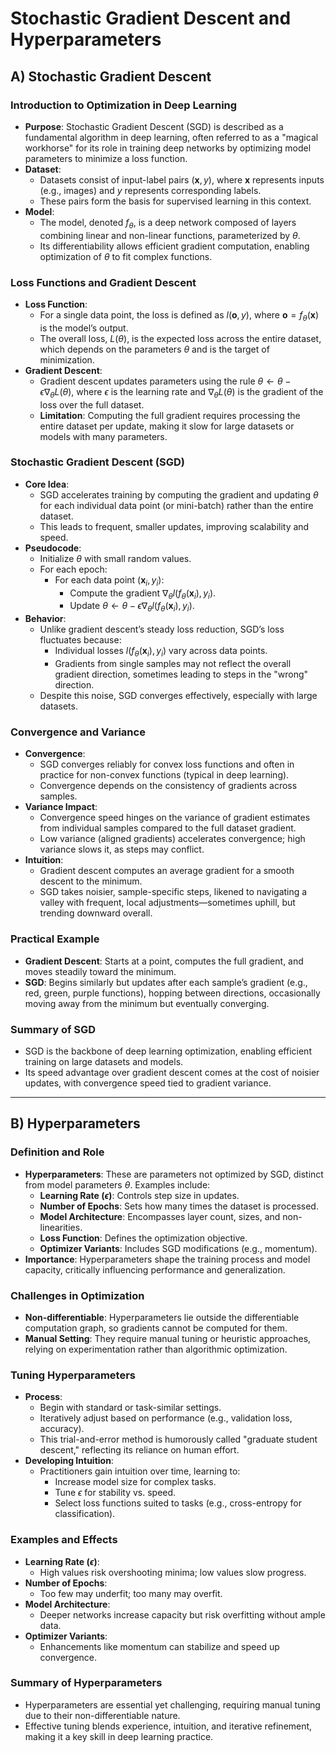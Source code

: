 # Stochastic Gradient Descent and Hyperparameters

## A) Stochastic Gradient Descent

### Introduction to Optimization in Deep Learning
- **Purpose**: Stochastic Gradient Descent (SGD) is described as a fundamental algorithm in deep learning, often referred to as a "magical workhorse" for its role in training deep networks by optimizing model parameters to minimize a loss function.
- **Dataset**: 
  - Datasets consist of input-label pairs $(\mathbf{x}, y)$, where $\mathbf{x}$ represents inputs (e.g., images) and $y$ represents corresponding labels.
  - These pairs form the basis for supervised learning in this context.
- **Model**: 
  - The model, denoted $f_{\theta}$, is a deep network composed of layers combining linear and non-linear functions, parameterized by $\theta$.
  - Its differentiability allows efficient gradient computation, enabling optimization of $\theta$ to fit complex functions.

### Loss Functions and Gradient Descent
- **Loss Function**: 
  - For a single data point, the loss is defined as $l(\mathbf{o}, y)$, where $\mathbf{o} = f_{\theta}(\mathbf{x})$ is the model’s output.
  - The overall loss, $L(\theta)$, is the expected loss across the entire dataset, which depends on the parameters $\theta$ and is the target of minimization.
- **Gradient Descent**: 
  - Gradient descent updates parameters using the rule $\theta \leftarrow \theta - \epsilon \nabla_{\theta} L(\theta)$, where $\epsilon$ is the learning rate and $\nabla_{\theta} L(\theta)$ is the gradient of the loss over the full dataset.
  - **Limitation**: Computing the full gradient requires processing the entire dataset per update, making it slow for large datasets or models with many parameters.

### Stochastic Gradient Descent (SGD)
- **Core Idea**: 
  - SGD accelerates training by computing the gradient and updating $\theta$ for each individual data point (or mini-batch) rather than the entire dataset.
  - This leads to frequent, smaller updates, improving scalability and speed.
- **Pseudocode**:
  - Initialize $\theta$ with small random values.
  - For each epoch:
    - For each data point $(\mathbf{x}_i, y_i)$:
      - Compute the gradient $\nabla_{\theta} l(f_{\theta}(\mathbf{x}_i), y_i)$.
      - Update $\theta \leftarrow \theta - \epsilon \nabla_{\theta} l(f_{\theta}(\mathbf{x}_i), y_i)$.
- **Behavior**:
  - Unlike gradient descent’s steady loss reduction, SGD’s loss fluctuates because:
    - Individual losses $l(f_{\theta}(\mathbf{x}_i), y_i)$ vary across data points.
    - Gradients from single samples may not reflect the overall gradient direction, sometimes leading to steps in the "wrong" direction.
  - Despite this noise, SGD converges effectively, especially with large datasets.

### Convergence and Variance
- **Convergence**: 
  - SGD converges reliably for convex loss functions and often in practice for non-convex functions (typical in deep learning).
  - Convergence depends on the consistency of gradients across samples.
- **Variance Impact**: 
  - Convergence speed hinges on the variance of gradient estimates from individual samples compared to the full dataset gradient.
  - Low variance (aligned gradients) accelerates convergence; high variance slows it, as steps may conflict.
- **Intuition**: 
  - Gradient descent computes an average gradient for a smooth descent to the minimum.
  - SGD takes noisier, sample-specific steps, likened to navigating a valley with frequent, local adjustments—sometimes uphill, but trending downward overall.

### Practical Example
- **Gradient Descent**: Starts at a point, computes the full gradient, and moves steadily toward the minimum.
- **SGD**: Begins similarly but updates after each sample’s gradient (e.g., red, green, purple functions), hopping between directions, occasionally moving away from the minimum but eventually converging.

### Summary of SGD
- SGD is the backbone of deep learning optimization, enabling efficient training on large datasets and models.
- Its speed advantage over gradient descent comes at the cost of noisier updates, with convergence speed tied to gradient variance.

---

## B) Hyperparameters

### Definition and Role
- **Hyperparameters**: These are parameters not optimized by SGD, distinct from model parameters $\theta$. Examples include:
  - **Learning Rate ($\epsilon$)**: Controls step size in updates.
  - **Number of Epochs**: Sets how many times the dataset is processed.
  - **Model Architecture**: Encompasses layer count, sizes, and non-linearities.
  - **Loss Function**: Defines the optimization objective.
  - **Optimizer Variants**: Includes SGD modifications (e.g., momentum).
- **Importance**: Hyperparameters shape the training process and model capacity, critically influencing performance and generalization.

### Challenges in Optimization
- **Non-differentiable**: Hyperparameters lie outside the differentiable computation graph, so gradients cannot be computed for them.
- **Manual Setting**: They require manual tuning or heuristic approaches, relying on experimentation rather than algorithmic optimization.

### Tuning Hyperparameters
- **Process**: 
  - Begin with standard or task-similar settings.
  - Iteratively adjust based on performance (e.g., validation loss, accuracy).
  - This trial-and-error method is humorously called "graduate student descent," reflecting its reliance on human effort.
- **Developing Intuition**: 
  - Practitioners gain intuition over time, learning to:
    - Increase model size for complex tasks.
    - Tune $\epsilon$ for stability vs. speed.
    - Select loss functions suited to tasks (e.g., cross-entropy for classification).

### Examples and Effects
- **Learning Rate ($\epsilon$)**: 
  - High values risk overshooting minima; low values slow progress.
- **Number of Epochs**: 
  - Too few may underfit; too many may overfit.
- **Model Architecture**: 
  - Deeper networks increase capacity but risk overfitting without ample data.
- **Optimizer Variants**: 
  - Enhancements like momentum can stabilize and speed up convergence.

### Summary of Hyperparameters
- Hyperparameters are essential yet challenging, requiring manual tuning due to their non-differentiable nature.
- Effective tuning blends experience, intuition, and iterative refinement, making it a key skill in deep learning practice.
